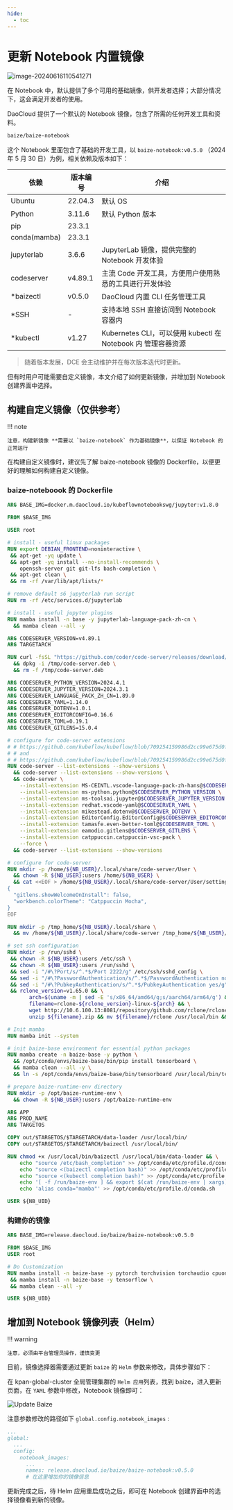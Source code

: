 ```yaml
---
hide:
  - toc
---
```


# 更新 Notebook 内置镜像

![image-20240616110541271](../images/notebook-images.png)

在 Notebook 中，默认提供了多个可用的基础镜像，供开发者选择；大部分情况下，这会满足开发者的使用。

DaoCloud 提供了一个默认的 Notebook 镜像，包含了所需的任何开发工具和资料。

```markdown
baize/baize-notebook
```

这个 Notebook 里面包含了基础的开发工具，以 `baize-notebook:v0.5.0` （2024 年 5 月 30 日）为例，相关依赖及版本如下：

| 依赖         | 版本编号 | 介绍                                                         |
| ------------ | -------- | ------------------------------------------------------------ |
| Ubuntu       | 22.04.3  | 默认 OS                                                      |
| Python       | 3.11.6   | 默认 Python 版本                                             |
| pip          | 23.3.1   |                                                              |
| conda(mamba) | 23.3.1   |                                                              |
| jupyterlab   | 3.6.6    | JupyterLab 镜像，提供完整的 Notebook 开发体验                |
| codeserver   | v4.89.1  | 主流 Code 开发工具，方便用户使用熟悉的工具进行开发体验       |
| *baizectl    | v0.5.0   | DaoCloud 内置 CLI 任务管理工具                               |
| *SSH         | -        | 支持本地 SSH 直接访问到 Notebook 容器内                      |
| *kubectl     | v1.27    | Kubernetes CLI，可以使用 kubectl 在 Notebook 内 管理容器资源 |

> 随着版本发展，DCE 会主动维护并在每次版本迭代时更新。

但有时用户可能需要自定义镜像，本文介绍了如何更新镜像，并增加到 Notebook 创建界面中选择。

## 构建自定义镜像（仅供参考）

!!! note

    注意，构建新镜像 **需要以 `baize-notebook` 作为基础镜像**，以保证 Notebook 的正常运行

在构建自定义镜像时，建议先了解 baize-notebook 镜像的 Dockerfile，以便更好的理解如何构建自定义镜像。

### baize-noteboook 的 Dockerfile

```dockerfile
ARG BASE_IMG=docker.m.daocloud.io/kubeflownotebookswg/jupyter:v1.8.0

FROM $BASE_IMG

USER root

# install - useful linux packages
RUN export DEBIAN_FRONTEND=noninteractive \
 && apt-get -yq update \
 && apt-get -yq install --no-install-recommends \
    openssh-server git git-lfs bash-completion \
 && apt-get clean \
 && rm -rf /var/lib/apt/lists/*

# remove default s6 jupyterlab run script
RUN rm -rf /etc/services.d/jupyterlab

# install - useful jupyter plugins
RUN mamba install -n base -y jupyterlab-language-pack-zh-cn \
  && mamba clean --all -y

ARG CODESERVER_VERSION=v4.89.1
ARG TARGETARCH

RUN curl -fsSL "https://github.com/coder/code-server/releases/download/$CODESERVER_VERSION/code-server_${CODESERVER_VERSION/v/}_$TARGETARCH.deb" -o /tmp/code-server.deb \
  && dpkg -i /tmp/code-server.deb \
  && rm -f /tmp/code-server.deb

ARG CODESERVER_PYTHON_VERSION=2024.4.1
ARG CODESERVER_JUPYTER_VERSION=2024.3.1
ARG CODESERVER_LANGUAGE_PACK_ZH_CN=1.89.0
ARG CODESERVER_YAML=1.14.0
ARG CODESERVER_DOTENV=1.0.1
ARG CODESERVER_EDITORCONFIG=0.16.6
ARG CODESERVER_TOML=0.19.1
ARG CODESERVER_GITLENS=15.0.4

# configure for code-server extensions
# # https://github.com/kubeflow/kubeflow/blob/709254159986d2cc99e675d0fad5a128ddeb0917/components/example-notebook-servers/codeserver-python/Dockerfile
# # and
# # https://github.com/kubeflow/kubeflow/blob/709254159986d2cc99e675d0fad5a128ddeb0917/components/example-notebook-servers/codeserver/Dockerfile
RUN code-server --list-extensions --show-versions \
  && code-server --list-extensions --show-versions \
  && code-server \
    --install-extension MS-CEINTL.vscode-language-pack-zh-hans@$CODESERVER_LANGUAGE_PACK_ZH_CN \
    --install-extension ms-python.python@$CODESERVER_PYTHON_VERSION \
    --install-extension ms-toolsai.jupyter@$CODESERVER_JUPYTER_VERSION \
    --install-extension redhat.vscode-yaml@$CODESERVER_YAML \
    --install-extension mikestead.dotenv@$CODESERVER_DOTENV \
    --install-extension EditorConfig.EditorConfig@$CODESERVER_EDITORCONFIG \
    --install-extension tamasfe.even-better-toml@$CODESERVER_TOML \
    --install-extension eamodio.gitlens@$CODESERVER_GITLENS \
    --install-extension catppuccin.catppuccin-vsc-pack \
    --force \
  && code-server --list-extensions --show-versions

# configure for code-server
RUN mkdir -p /home/${NB_USER}/.local/share/code-server/User \
  && chown -R ${NB_USER}:users /home/${NB_USER} \
  && cat <<EOF > /home/${NB_USER}/.local/share/code-server/User/settings.json
{
  "gitlens.showWelcomeOnInstall": false,
  "workbench.colorTheme": "Catppuccin Mocha",
}
EOF

RUN mkdir -p /tmp_home/${NB_USER}/.local/share \
  && mv /home/${NB_USER}/.local/share/code-server /tmp_home/${NB_USER}/.local/share

# set ssh configuration
RUN mkdir -p /run/sshd \
 && chown -R ${NB_USER}:users /etc/ssh \
 && chown -R ${NB_USER}:users /run/sshd \
 && sed -i "/#\?Port/s/^.*$/Port 2222/g" /etc/ssh/sshd_config \
 && sed -i "/#\?PasswordAuthentication/s/^.*$/PasswordAuthentication no/g" /etc/ssh/sshd_config \
 && sed -i "/#\?PubkeyAuthentication/s/^.*$/PubkeyAuthentication yes/g" /etc/ssh/sshd_config \
 && rclone_version=v1.65.0 && \
       arch=$(uname -m | sed -E 's/x86_64/amd64/g;s/aarch64/arm64/g') && \
       filename=rclone-${rclone_version}-linux-${arch} && \
       wget http://10.6.100.13:8081/repository/github.com/rclone/rclone/releases/download/${rclone_version}/${filename}.zip -O ${filename}.zip && \
       unzip ${filename}.zip && mv ${filename}/rclone /usr/local/bin && rm -rf ${filename} ${filename}.zip

# Init mamba
RUN mamba init --system

# init baize-base environment for essential python packages
RUN mamba create -n baize-base -y python \
  && /opt/conda/envs/baize-base/bin/pip install tensorboard \
  && mamba clean --all -y \
  && ln -s /opt/conda/envs/baize-base/bin/tensorboard /usr/local/bin/tensorboard

# prepare baize-runtime-env directory
RUN mkdir -p /opt/baize-runtime-env \
  && chown -R ${NB_USER}:users /opt/baize-runtime-env

ARG APP
ARG PROD_NAME
ARG TARGETOS

COPY out/$TARGETOS/$TARGETARCH/data-loader /usr/local/bin/
COPY out/$TARGETOS/$TARGETARCH/baizectl /usr/local/bin/

RUN chmod +x /usr/local/bin/baizectl /usr/local/bin/data-loader && \
    echo "source /etc/bash_completion" >> /opt/conda/etc/profile.d/conda.sh && \
    echo "source <(baizectl completion bash)" >> /opt/conda/etc/profile.d/conda.sh && \
    echo "source <(kubectl completion bash)" >> /opt/conda/etc/profile.d/conda.sh && \
    echo '[ -f /run/baize-env ] && export $(cat /run/baize-env | xargs)' >> /opt/conda/etc/profile.d/conda.sh && \
    echo 'alias conda="mamba"' >> /opt/conda/etc/profile.d/conda.sh

USER ${NB_UID}
```

### 构建你的镜像

```dockerfile
ARG BASE_IMG=release.daocloud.io/baize/baize-notebook:v0.5.0

FROM $BASE_IMG
USER root

# Do Customization
RUN mamba install -n baize-base -y pytorch torchvision torchaudio cpuonly -c pytorch \
 && mamba install -n baize-base -y tensorflow \
 && mamba clean --all -y

USER ${NB_UID}

```

## 增加到 Notebook 镜像列表（Helm）

!!! warning

    注意，必须由平台管理员操作，谨慎变更

目前，镜像选择器需要通过更新 `baize` 的 `Helm` 参数来修改，具体步骤如下：

在 kpan-global-cluster 全局管理集群的 `Helm 应用`列表，找到 baize，进入更新页面，在 `YAML` 参数中修改，Notebook 镜像即可：

![Update Baize](../images/update-baize.png)

注意参数修改的路径如下 `global.config.notebook_images` :

```yaml
...
global:
  ...
  config:
    notebook_images:
      ...
      names: release.daocloud.io/baize/baize-notebook:v0.5.0
      # 在这里增加你的镜像信息
```

更新完成之后，待 Helm 应用重启成功之后，即可在 Notebook 创建界面中的选择镜像看到新的镜像。
